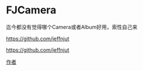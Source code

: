 # FJCamera
迄今都没有觉得哪个Camera或者Album好用，索性自己来

https://github.com/jeffnjut

<https://github.com/jeffnjut>

[作者](https://github.com/jeffnjut)
